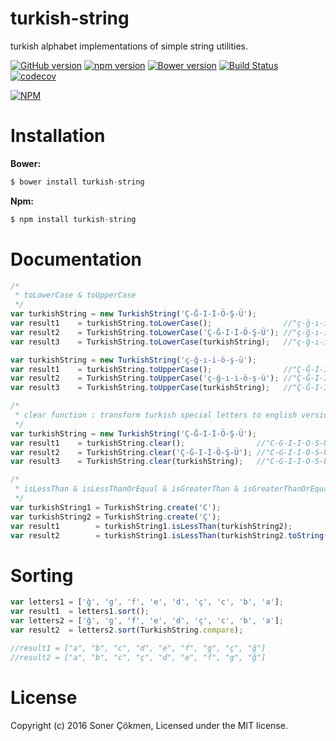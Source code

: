 # turkish-string
turkish alphabet implementations of simple string utilities.

[![GitHub version](https://badge.fury.io/gh/scokmen%2Fturkish-string.svg)](https://badge.fury.io/gh/scokmen%2Fturkish-string)
[![npm version](https://badge.fury.io/js/turkish-string.svg)](https://badge.fury.io/js/turkish-string)
[![Bower version](https://badge.fury.io/bo/turkish-string.svg)](https://badge.fury.io/bo/turkish-string)
[![Build Status](https://travis-ci.org/scokmen/turkish-string.svg?branch=master)](https://travis-ci.org/scokmen/turkish-string)
[![codecov](https://codecov.io/gh/scokmen/turkish-string/branch/master/graph/badge.svg)](https://codecov.io/gh/scokmen/turkish-string)

[![NPM](https://nodei.co/npm/turkish-string.png)](https://nodei.co/npm/turkish-string/)

# Installation

**Bower:**

```javascript
$ bower install turkish-string
```

**Npm:**

```javascript
$ npm install turkish-string
```

# Documentation

```javascript
/*
 * toLowerCase & toUpperCase
 */
var turkishString = new TurkishString('Ç-Ğ-I-İ-Ö-Ş-Ü');
var result1    = turkishString.toLowerCase();                //"ç-ğ-ı-i-ö-ş-ü"
var result2    = TurkishString.toLowerCase('Ç-Ğ-I-İ-Ö-Ş-Ü'); //"ç-ğ-ı-i-ö-ş-ü"
var result3    = TurkishString.toLowerCase(turkishString);   //"ç-ğ-ı-i-ö-ş-ü"

var turkishString = new TurkishString('ç-ğ-ı-i-ö-ş-ü');
var result1    = turkishString.toUpperCase();                //"Ç-Ğ-I-İ-Ö-Ş-Ü"
var result2    = TurkishString.toUpperCase('ç-ğ-ı-i-ö-ş-ü'); //"Ç-Ğ-I-İ-Ö-Ş-Ü"
var result3    = TurkishString.toUpperCase(turkishString);   //"Ç-Ğ-I-İ-Ö-Ş-Ü"
```

```javascript
/*
 * clear function : transform turkish special letters to english versions.
 */
var turkishString = new TurkishString('Ç-Ğ-I-İ-Ö-Ş-Ü');
var result1    = turkishString.clear();                //"C-G-I-I-O-S-U"
var result2    = TurkishString.clear('Ç-Ğ-I-İ-Ö-Ş-Ü'); //"C-G-I-I-O-S-U"
var result3    = TurkishString.clear(turkishString);   //"C-G-I-I-O-S-U"
```

```javascript
/*
 * isLessThan & isLessThanOrEqual & isGreaterThan & isGreaterThanOrEqual 
 */
var turkishString1 = TurkishString.create('C');
var turkishString2 = TurkishString.create('Ç');
var result1        = turkishString1.isLessThan(turkishString2);            //true
var result2        = turkishString1.isLessThan(turkishString2.toString()); //true 
```

# Sorting
```javascript
var letters1 = ['ğ', 'g', 'f', 'e', 'd', 'ç', 'c', 'b', 'a'];
var result1  = letters1.sort(); 
var letters2 = ['ğ', 'g', 'f', 'e', 'd', 'ç', 'c', 'b', 'a'];
var result2  = letters2.sort(TurkishString.compare); 

//result1 = ["a", "b", "c", "d", "e", "f", "g", "ç", "ğ"]
//result2 = ["a", "b", "c", "ç", "d", "e", "f", "g", "ğ"]
```

# License

Copyright (c) 2016 Soner Çökmen, Licensed under the MIT license.